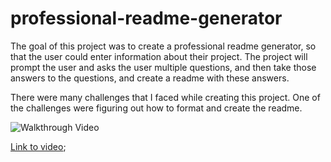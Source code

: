 # professional-readme-generator
The goal of this project was to create a professional readme generator, so that the user could enter information about their project.  The project will prompt the user and asks the user multiple questions, and then take those answers to the questions, and create a readme with these answers.  

There were many challenges that I faced while creating this project.  One of the challenges were figuring out how to format and create the readme.  

![Walkthrough Video](./Develop/images/readme-generator-walkthrough.gif)

[Link to video](https://drive.google.com/file/d/1svoyFDodkfnD42zdi-QPbJ3LROqJG08r/view?usp=sharing);